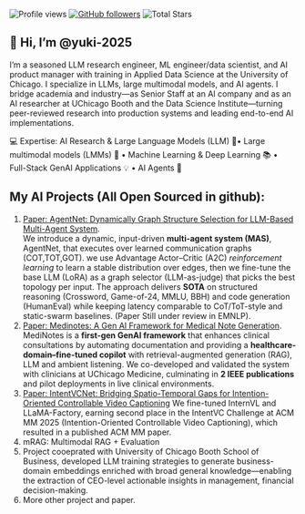 ![Profile views](https://komarev.com/ghpvc/?username=yuki-2025&label=Profile%20views) [![GitHub followers](https://img.shields.io/github/followers/yuki-2025?label=Followers&logo=github)](https://github.com/yuki-2025?tab=followers) ![Total Stars](https://img.shields.io/badge/dynamic/json?url=https://api.github-star-counter.workers.dev/user/yuki-2025&query=%24.stars&label=Stars&logo=github)


🤗 Hi, I’m @yuki-2025
-
I’m a seasoned LLM research engineer, ML engineer/data scientist, and AI product manager with training in Applied Data Science at the University of Chicago. I specialize in LLMs, large multimodal models, and AI agents. I bridge academia and industry—as Senior Staff at an AI company and as an AI researcher at UChicago Booth and the Data Science Institute—turning peer-reviewed research into production systems and leading end-to-end AI implementations.

💻 Expertise: AI Research & Large Language Models (LLM) 🤖• Large multimodal models (LMMs) 🎵 • Machine Learning & Deep Learning 📚 • Full-Stack GenAI Applications 💡 • AI Agents 🧠

My AI Projects (All Open Sourced in github):
-
1. [Paper: AgentNet: Dynamically Graph Structure Selection for LLM-Based Multi-Agent System](https://github.com/yuki-2025/Dyna_Swarm). </br>
   We introduce a dynamic, input-driven **multi-agent system (MAS)**, AgentNet, that executes over learned communication graphs (COT,TOT,GOT). we use Advantage Actor–Critic (A2C) *reinforcement learning* to learn a stable distribution over edges, then we fine-tune the base LLM (LoRA) as a graph selector (LLM-as-judge) that picks the best topology per input. The approach delivers **SOTA** on structured reasoning (Crossword, Game-of-24, MMLU, BBH) and code generation (HumanEval) while keeping latency comparable to CoT/ToT-style and static-swarm baselines. (Paper Still under review in EMNLP).
2. [Paper: Medinotes: A Gen AI Framework for Medical Note Generation](https://github.com/yuki-2025/MediNotes).  </br>
   MediNotes is a **first-gen GenAI framework** that enhances clinical consultations by automating documentation and providing a **healthcare-domain–fine-tuned copilot** with retrieval-augmented generation (RAG), LLM and ambient listening. We co-developed and validated the system with clinicians at UChicago Medicine, culminating in **2 IEEE publications** and pilot deployments in live clinical environments.
3. [Paper: IntentVCNet: Bridging Spatio-Temporal Gaps for Intention-Oriented Controllable Video Captioning](https://github.com/thqiu0419/IntentVCNet/tree/main)
   We fine-tuned InternVL and LLaMA-Factory, earning second place in the IntentVC Challenge at ACM MM 2025 (Intention-Oriented Controllable Video Captioning), which resulted in a published ACM MM paper.
4. mRAG: Multimodal RAG  + Evaluation 
5. Project cooeprated with University of Chicago Booth School of Business, developed LLM training strategies to generate business-domain embeddings enriched with broad general knowledge—enabling the extraction of CEO-level actionable insights in management, financial decision-making. 
6. More other project and paper. 
 
<!---
yuki-2025/yuki-2025 is a ✨ special ✨ repository because its `README.md` (this file) appears on your GitHub profile.
You can click the Preview link to take a look at your changes.
--->
